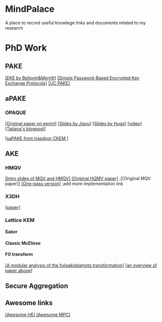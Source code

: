 # MindPalace
A place to record useful knowlege links and documents related to my research 

# PhD Work
## PAKE
[[EKE by Bellovin&Merritt]](https://www.cs.columbia.edu/~smb/papers/neke.pdf)
[[Simple Password-Based Encrypted Key Exchange Protocols]](https://www.di.ens.fr/~mabdalla/papers/AbPo05a-letter.pdf)
[[UC PAKE]](https://eprint.iacr.org/2005/196.pdf)

## aPAKE
### OPAQUE
[[Original paper on eprint]](https://eprint.iacr.org/2018/163.pdf)
[[Slides by Jiayu]](https://eurocrypt.iacr.org/2018/Slides/Thursday/TrackA/02-03.pdf)
[[Slides by Hugo]](https://rwc.iacr.org/2019/slides/opaque-rwc19-posted.pdf)
[[video]](https://www.youtube.com/watch?v=LivwMvoEEKM)
[[Tatiana's blogpost]](https://blog.cloudflare.com/opaque-oblivious-passwords/)    


[[saPAKE from trapdoor CKEM ]](https://eprint.iacr.org/2019/647.pdf)

## AKE
### HMQV 
[[Intro slides of MQV and HMQV]](https://www.aumasson.jp/data/talks/mqv_ic67.pdf)
[[Original HQMV paper]](https://eprint.iacr.org/2005/176.pdf)
;[[Original MQV paper]]
[[One-pass version]](https://eprint.iacr.org/2010/638.pdf)
;add more implementation link
### X3DH
[[paper]](https://signal.org/docs/specifications/x3dh/)

### Lattice KEM
#### Saber
#### Classic McEliese


#### FO transform
[[A modular analysis of the fujisakiokamoto transformation]](https://eprint.iacr.org/2017/604.pdf)
[[an overview of paper above]](https://courses.cs.ut.ee/MTAT.07.022/2018_fall/uploads/Main/reelika-report-f18-19.pdf)


## Secure Aggregation





## Awesome links
[[Awesome HE]](https://github.com/jonaschn/awesome-he)
[[Awesome MPC]](https://github.com/rdragos/awesome-mpc)